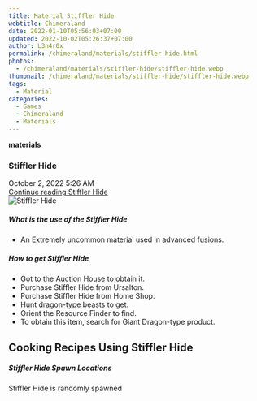 ```yaml
---
title: Material Stiffler Hide
webtitle: Chimeraland
date: 2022-01-10T05:56:03+07:00
updated: 2022-10-02T05:26:37+07:00
author: L3n4r0x
permalink: /chimeraland/materials/stiffler-hide.html
photos:
  - /chimeraland/materials/stiffler-hide/stiffler-hide.webp
thumbnail: /chimeraland/materials/stiffler-hide/stiffler-hide.webp
tags:
  - Material
categories:
  - Games
  - Chimeraland
  - Materials
---
```


<section id="bootstrap-wrapper">
  <link
    rel="stylesheet"
    href="https://cdn.statically.io/gh/dimaslanjaka/Web-Manajemen/40ac3225/css/bootstrap-4.5-wrapper.css"
  />
  <div
    class="row g-0 border rounded overflow-hidden flex-md-row mb-4 shadow-sm position-relative"
  >
    <div class="col p-4 d-flex flex-column position-static">
      <strong class="d-inline-block mb-2 text-success">materials</strong>
      <h3 class="mb-0">Stiffler Hide</h3>
      <div class="mb-1 text-muted">October 2, 2022 5:26 AM</div>
      <a
        href="/chimeraland/materials/stiffler-hide.html"
        class="stretched-link d-none"
        >Continue reading Stiffler Hide</a
      >
    </div>
    <div class="col-auto d-none d-lg-block">
      <img
        src="/chimeraland/materials/stiffler-hide/stiffler-hide.webp"
        alt="Stiffler Hide"
      />
    </div>
  </div>
  <div class="row">
    <div class="col-lg-6 col-12 mb-2">
      <div class="card">
        <div class="card-body">
          <h5 class="card-title">What is the use of the Stiffler Hide</h5>
          <div class="card-text">
            <ul>
              <li>An Extremely uncommon material used in advanced fusions.</li>
            </ul>
          </div>
        </div>
      </div>
    </div>
    <div class="col-lg-6 col-12 mb-2">
      <div class="card">
        <div class="card-body">
          <h5 class="card-title">How to get Stiffler Hide</h5>
          <div class="card-text">
            <ul>
              <li>Got to the Auction House to obtain it.</li>
              <li>Purchase Stiffler Hide from Ursalton.</li>
              <li>Purchase Stiffler Hide from Home Shop.</li>
              <li>Hunt dragon-type beasts to get.</li>
              <li>Orient the Resource Finder to find.</li>
              <li>
                To obtain this item, search for Giant Dragon-type product.
              </li>
            </ul>
          </div>
        </div>
      </div>
    </div>
    <div class="col-12 mb-2">
      <h2 id="cookable">Cooking Recipes Using Stiffler Hide</h2>
    </div>
    <div class="col-12 mb-2">
      <h5>Stiffler Hide Spawn Locations</h5>
      <p>Stiffler Hide is randomly spawned</p>
    </div>
  </div>
</section>